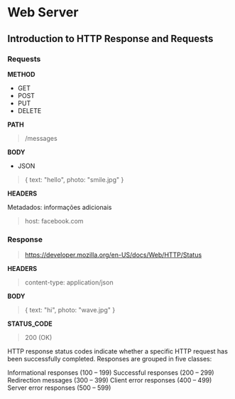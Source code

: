 # Web Server

## Introduction to HTTP Response and Requests

### Requests

**METHOD**

* GET
* POST
* PUT
* DELETE

**PATH**

> /messages

**BODY**

* JSON

> { text: "hello", photo: "smile.jpg" }

**HEADERS**

Metadados: informações adicionais

> host: facebook.com

### Response

> https://developer.mozilla.org/en-US/docs/Web/HTTP/Status

**HEADERS**

> content-type: application/json

**BODY**

> { text: "hi", photo: "wave.jpg" }

**STATUS_CODE**

> 200 (OK)

HTTP response status codes indicate whether a specific HTTP request has been successfully completed. Responses are grouped in five classes:

Informational responses (100 – 199)
Successful responses (200 – 299)
Redirection messages (300 – 399)
Client error responses (400 – 499)
Server error responses (500 – 599)